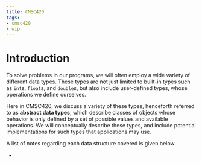 ```yaml
---
title: CMSC420
tags:
- cmsc420
- wip
---
```


# Introduction

To solve problems in our programs, we will often employ a wide variety of different data types. These types are not just limited to built-in types such as `int`s, `float`s, and `double`s, but also include user-defined types, whose operations we define ourselves.

Here in CMSC420, we discuss a variety of these types, henceforth referred to as **abstract data types**, which describe classes of objects whose behavior is only defined by a set of possible values and available operations. We will conceptually describe these types, and include potential implementations for such types that applications may use. 

A list of notes regarding each data structure covered is given below.

- 